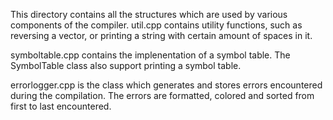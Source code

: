 This directory contains all the structures which are used by various components of the compiler. util.cpp contains utility functions, such as reversing a vector, or printing a string with certain amount of spaces in it.

symboltable.cpp contains the implenentation of a symbol table. The SymbolTable class also support printing a symbol table.

errorlogger.cpp is the class which generates and stores errors encountered during the compilation.  The errors are formatted, colored and sorted from first to last encountered.
